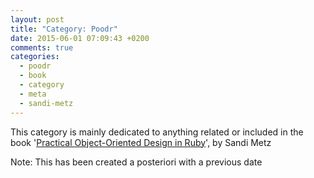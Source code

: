 ```yaml
---
layout: post
title: "Category: Poodr"
date: 2015-06-01 07:09:43 +0200
comments: true
categories: 
  - poodr
  - book
  - category
  - meta
  - sandi-metz
---
```


This category is mainly dedicated to anything related or included in the book '[Practical Object-Oriented Design in Ruby][book]', by Sandi Metz


[book]: http://www.poodr.com/

Note: This has been created a posteriori with a previous date
